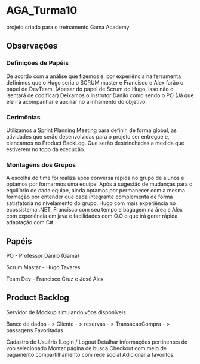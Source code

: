 # AGA_Turma10
projeto criado para o treinamento Gama Academy

## Observações

### Definições de Papéis

De acordo com a análise que fizemos e, por experiência na ferramenta definimos que o Hugo seria o SCRUM master e Francisco e Alex farão o papel de DevTeam. (Apesar do papel de Scrum do Hugo, isso não o isentará de codificar) Deixamos o instrutor Danilo como sendo o PO (Já que ele irá acompanhar e auxiliar no alinhamento do objetivo.

### Cerimônias

Utilizamos a Sprint Planning Meeting para definir,  de forma global, as atividades que serão desenvolvidas para o projeto ser entregue e,  elencamos no Product BackLog. Que serão destrinchadas a medida que estiverem no topo da execução.

### Montagens dos Grupos

A escolha do time foi realiza após conversa rápida no grupo de alunos e optamos por formarmos uma equipe. Após a sugestão de mudanças para o equilíbrio de cada equipe, ainda optamos por permanecer com a mesma formação por entender que cada integrante complementa de forma satisfatória no nivelamento do grupo: Hugo com mais experiência no ecossistema .NET, Francisco com seu tempo e bagagem na área e Alex com experiência em java e facilidades com O.O o que irá gerar rápida adaptação com C#.

## Papéis

PO - Professor Danilo (Gama)

Scrum Mastar - Hugo Tavares

Team Dev - Francisco Cruz e  José Alex 

## Product Backlog

Servidor de Mockup simulando võos disponíveis 

Banco de dados  - > Cliente - > reservas - > TransacaoCompra - > passagens Favoritadas  

Cadastro de Usuário	(Login / Logout Detalhar informações pertinentes do voo selecionado Montar página de busca Checkout com meio de pagamento compartilhamento com rede social Adicionar a favoritos.











